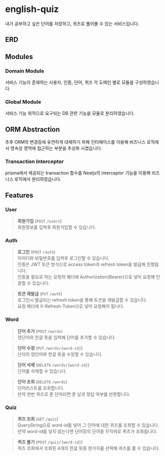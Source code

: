 # english-quiz
내가 공부하고 싶은 단어를 저장하고, 퀴즈로 풀어볼 수 있는 서비스입니다.
## ERD
## Modules
### Domain Module 
서비스 기능이 존재하는 사용자, 인증, 단어, 퀴즈 각 도메인 별로 모듈을 구성하였습니다.
### Global Module
서비스 기능 외적으로 요구되는 DB 관련 기능을 모듈로 분리하였습니다.

## ORM Abstraction
추후 ORM의 변경등에 유연하게 대체하기 위해 인터페이스를 이용해 비즈니스 로직에서 영속성 영역에 접근하는 부분을 추상화 시켰습니다.

### Transaction Interceptor
prisma에서 제공되는 transaction 함수를 Nestjs의 interceptor 기능을 이용해 비즈니스 로직에서 분리하였습니다.

## Features
### User

>**회원가입** (`POST` `/users`)\
>회원정보를 입력후 회원가입할 수 있습니다.

### Auth

>**로그인** (`POST` `/auth`)\
> 아이디와 비밀번호를 입력후 로그인할 수 있습니다.\
> 인증은 JWT 토큰 방식으로 access token과 refresh token을 발급해 진행됩니다.\
> 인증을 필요로 하는 요청의 해더에 Authorization(Bearer)으로 넣어 요청해 인증할 수 있습니다.

>**토큰 재발급** (`PUT` `/auth`)\
> 로그인시 발급되는 refresh token을 통해 토큰을 재발급할 수 있습니다.\
> 요청 해더에 X-Refresh-Token으로 넣어 요청해야 됩니다.

### Word

> **단어 추가** (`POST` `/words`)\
> 영단어와 한글 뜻을 입력해 단어를 추가할 수 있습니다.

> **단어 수정** (`PUT` `/words/{word-id}`)\
> 단어의 영단어와 한글 뜻을 수정할 수 있습니다.

> **단어 삭제** (`DELETE` `/words/{word-id}`)\
> 단어를 삭제할 수 있습니다.

> **단어 조회** (`DELETE` `/words`)\
> 단어리스트를 조회합니다.\
> 만약 한번 퀴즈로 푼 단어라면 푼 날과 정답 여부를 반환합니다.

### Quiz

> **퀴즈 조회** (`GET` `/quiz`)\
> QueryString으로 word-id를 넣어 그 단어에 대한 퀴즈를 조회할 수 있습니다.\
> 만약 word-id를 넣지 않는다면 단어장의 단어중 무작위로 퀴즈가 조회됩니다.

> **퀴즈 풀기** (`POST` `/quiz/{word-id}`)\
> 퀴즈 조회에서 조회된 4개의 한글 뜻중 한가지를 선택해 퀴즈를 풀 수 있습니다.

